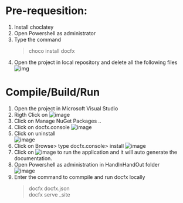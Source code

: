 # Pre-requesition:

1. Install choclatey
2. Open Powershell as administrator
3. Type the command
   > choco install docfx
4. Open the project in local repository and delete all the following files<br>
   ![img](https://user-images.githubusercontent.com/77799896/160996677-def34bf9-1edb-4f75-8c64-72dae30f2503.png)

# Compile/Build/Run

1. Open the project in Microsoft Visual Studio
2. Rigth Click on ![image](https://user-images.githubusercontent.com/77645775/160992784-8ec86755-f625-463f-a5e5-0185c5d38080.png)
3. Click on Manage NuGet Packages ..
4. Click on docfx.console
   ![image](https://user-images.githubusercontent.com/77645775/160993178-78f36d17-4765-41dc-8be6-ea2b5fa258af.png)
5. Click on uninstall <br>
   ![image](https://user-images.githubusercontent.com/77645775/160993262-343a57e2-070e-4dd3-8927-3587f578f677.png)
6. Click on Browse> type docfx.console> install
   ![image](https://user-images.githubusercontent.com/77645775/160993565-fa176df7-27d6-473f-afef-f8001b7bd189.png)
7. Click on ![image](https://user-images.githubusercontent.com/77645775/160993707-8e77792e-7421-4a82-b88f-e333afcf569b.png) to run the application and it will auto generate the documentation.
8. Open Powershell as administration in HandInHandOut folder<br>
   ![image](https://user-images.githubusercontent.com/77645775/160995800-2c74c7c8-ba6b-4c50-bdf9-0cac621fb9be.png)
9. Enter the command to commpile and run docfx locally
   > docfx docfx.json <br>
   > docfx serve \_site
